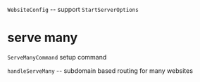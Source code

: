 `WebsiteConfig` -- support `StartServerOptions`

# serve many

`ServeManyCommand` setup command

`handleServeMany` -- subdomain based routing for many websites
